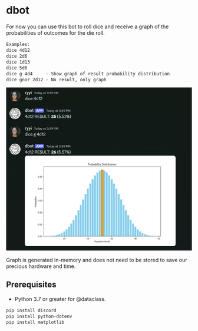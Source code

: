 # dbot

For now you can use this bot to roll dice and receive a graph of the probabilities of outcomes for the die roll.

```
Examples:
dice 4d12
dice 2d6
dice 1d13
dice 5d6
dice g 4d4     - Show graph of result probability distribution
dice gnor 2d12 - No result, only graph
```

![There should be an image of a graph here.](https://github.com/mrryyi/dbot/blob/main/docimages/example.png "Title")

Graph is generated in-memory and does not need to be stored to save our precious hardware and time.

## Prerequisites

* Python 3.7 or greater for @dataclass.

```
pip install discord
pip install python-dotenv
pip install matplotlib
```
